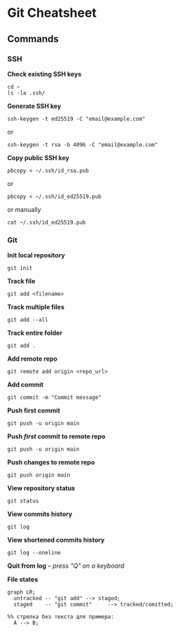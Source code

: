 # Git Cheatsheet

## Commands

### SSH

**Check existing SSH keys**
```
cd ~
ls -la .ssh/
```

**Generate SSH key**
```
ssh-keygen -t ed25519 -C "email@example.com"
```
or
```
ssh-keygen -t rsa -b 4096 -C "email@example.com"
```

**Copy public SSH key**
```
pbcopy < ~/.ssh/id_rsa.pub
```
or
```
pbcopy < ~/.ssh/id_ed25519.pub
```
or manually
```
cat ~/.ssh/id_ed25519.pub
```

### Git

**Init local repository**
```
git init
```

**Track file**
```
git add <filename> 
```

**Track multiple files**
```
git add --all
```

**Track entire folder**
```
git add .
```

**Add remote repo**
```
git remote add origin <repo_url>
```

**Add commit**
```
git commit -m "Commit message"
```

**Push first commit**
```
git push -u origin main
```

**Push **_first_** commit to remote repo**
```
git push -u origin main
```

**Push changes to remote repo**
```
git push origin main
```

**View repository status**
```
git status
```

**View commits history**
```
git log
```
**View shortened commits history**
```
git log --oneline
```
**Quit from log** – _press "Q" on a keyboard_

**File states**
```mermaid
graph LR;
  untracked -- "git add" --> staged;
  staged    -- "git commit"     --> tracked/comitted;

%% стрелка без текста для примера: 
  A --> B;
```